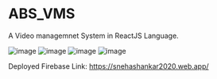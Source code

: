# ABS_VMS
A Video managemnet System in ReactJS Language.

![image](https://github.com/snehashankar2010/ABS_VMS/assets/71886103/713bb173-0a3a-4034-bd03-6a92580513d0)
![image](https://github.com/snehashankar2010/ABS_VMS/assets/71886103/deca2335-364b-4875-a776-e98a7c2a0611)
![image](https://github.com/snehashankar2010/ABS_VMS/assets/71886103/4b61437b-5fca-4054-95b0-26e0dc12eea2)
![image](https://github.com/snehashankar2010/ABS_VMS/assets/71886103/c0c4b286-404e-4f32-9e71-1b94de970628)

Deployed Firebase Link: https://snehashankar2020.web.app/

